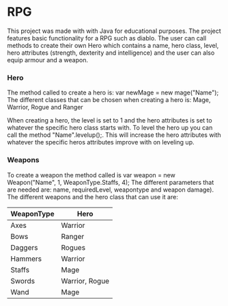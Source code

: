 # RPG
 
This project was made with with Java for educational purposes. 
The project features basic functionality for a RPG such as diablo. The user can call methods to create their own Hero which contains a name, hero class, level, hero attributes (strength, dexterity and intelligence) and the user can also equip armour and a weapon. 

### Hero ###
The method called to create a hero is: var newMage = new mage("Name"); The different classes that can be chosen when creating a hero is: Mage, Warrior, Rogue and Ranger

When creating a hero, the level is set to 1 and the hero attributes is set to whatever the specific hero class starts with. 
To level the hero up you can call the method "Name".levelup();. This will increase the hero attributes with whatever the specific heros attributes improve with on leveling up. 

### Weapons ###
To create a weapon the method called is var weapon = new Weapon("Name", 1, WeaponType.Staffs, 4);
The different parameters that are needed are: name, requiredLevel, weapontype and weapon damage). 
The different weapons and the hero class that can use it are:

|WeaponType|Hero|
|----|-----|
|Axes|Warrior|
|Bows|Ranger|
|Daggers|Rogues|
|Hammers|Warrior|
|Staffs|Mage|
|Swords|Warrior, Rogue|
|Wand|Mage|

